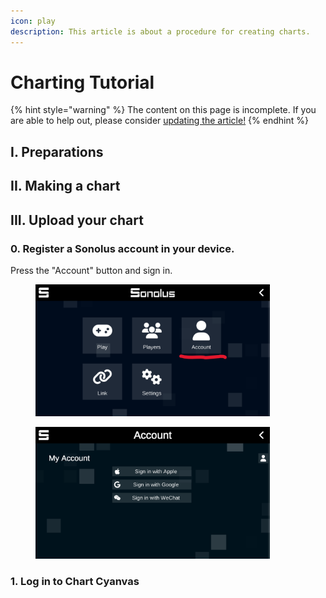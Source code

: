 ```yaml
---
icon: play
description: This article is about a procedure for creating charts.
---
```


# Charting Tutorial

{% hint style="warning" %}
The content on this page is incomplete. If you are able to help out, please consider [updating the article!](../contribute/)
{% endhint %}

## I. Preparations

## II. Making a chart

## III. Upload your chart

### 0. Register a Sonolus account in your device.

Press the "Account" button and sign in.

<div>

<figure><img src="../.gitbook/assets/image (1).png" alt="" width="375"><figcaption></figcaption></figure>

 

<figure><img src="../.gitbook/assets/Screenshot_2024.09.29_17.53.21.861.png" alt="" width="375"><figcaption></figcaption></figure>

</div>

### 1. Log in to Chart Cyanvas

